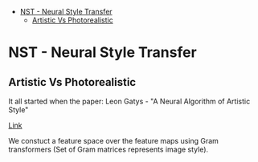 <!--ts-->
   * [NST - Neural Style Transfer](#nst---neural-style-transfer)
      * [Artistic Vs Photorealistic](#artistic-vs-photorealistic)

<!-- Added by: gil_diy, at: Mon 17 Jan 2022 09:50:11 IST -->

<!--te-->

# NST - Neural Style Transfer

## Artistic Vs Photorealistic

It all started when the paper:
Leon Gatys - "A Neural Algorithm of Artistic Style"

[Link](https://arxiv.org/pdf/1508.06576.pdf)

We constuct a feature space over the feature maps using 
Gram transformers (Set of Gram matrices represents image style).